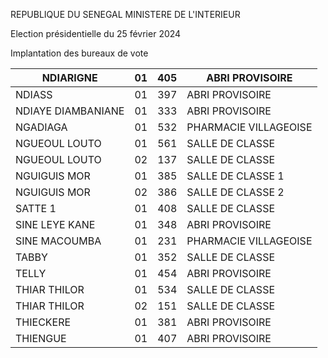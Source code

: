 REPUBLIQUE DU SENEGAL MINISTERE DE L'INTERIEUR

Election présidentielle du 25 février 2024

Implantation des bureaux de vote

| NDIARIGNE | 01 | 405 | ABRI PROVISOIRE |
| - | - | - | - |
| NDIASS | 01 | 397 | ABRI PROVISOIRE |
| NDIAYE DIAMBANIANE | 01 | 333 | ABRI PROVISOIRE |
| NGADIAGA | 01 | 532 | PHARMACIE VILLAGEOISE |
| NGUEOUL LOUTO | 01 | 561 | SALLE DE CLASSE |
| NGUEOUL LOUTO | 02 | 137 | SALLE DE CLASSE |
| NGUIGUIS MOR | 01 | 385 | SALLE DE CLASSE 1 |
| NGUIGUIS MOR | 02 | 386 | SALLE DE CLASSE 2 |
| SATTE 1 | 01 | 408 | SALLE DE CLASSE |
| SINE LEYE KANE | 01 | 348 | ABRI PROVISOIRE |
| SINE MACOUMBA | 01 | 231 | PHARMACIE VILLAGEOISE |
| TABBY | 01 | 352 | SALLE DE CLASSE |
| TELLY | 01 | 454 | ABRI PROVISOIRE |
| THIAR THILOR | 01 | 534 | SALLE DE CLASSE |
| THIAR THILOR | 02 | 151 | SALLE DE CLASSE |
| THIECKERE | 01 | 381 | ABRI PROVISOIRE |
| THIENGUE | 01 | 407 | ABRI PROVISOIRE |

<!-- PageNumber="13/28" -->
